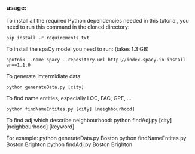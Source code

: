 ### usage:

To install all the required Python dependencies needed in this tutorial, you need to run this command in the cloned directory:

    pip install -r requirements.txt

To install the spaCy model you need to run: (takes 1.3 GB)

    sputnik --name spacy --repository-url http://index.spacy.io install en==1.1.0

To generate imtermidiate data:

	python generateData.py [city]

To find name entities, especially LOC, FAC, GPE, ...

	python findNameEntites.py [city] [neighbourhood]

To find adj which describe neighbourhood:
	python findAdj.py [city] [neighbourhood] [keyword]

For example:
	python generateData.py Boston
	python findNameEntites.py Boston Brighton
	python findAdj.py Boston Brighton